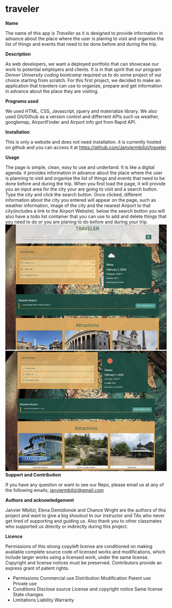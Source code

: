 # traveler

<strong> Name </strong>

The name of this app is <i>Traveller </i> as it is designed to provide information in advance about the place where the user is planing to visit and organise the list of things and events that need to be done before and during the trip.

<strong>Description</strong>

As web developers, we want a deployed portfolio that can showcase our work to potential employers and clients. It is in that spirit that our program <i>Denver University coding bootcamp</i> required us to do some project of our choice starting from scratch. For this first project, we decided to make an application that travelers can use to organize, prepare and get information in advance about the place they are visiting.

<strong>Programs used</strong>

We used HTML, CSS, Javascript, jquery and materialize library. We also used Git/Github as a version control and differrent APIs such us weather, googlemap, AirportFinder and Airport info got from Rapid API.

<strong>Installation</strong>

This is only a website and does not need installation. it is currently hosted on github and you can access it at https://github.com/Janviermbilizi/traveler

<strong>Usage</strong>

The page is simple, clean, easy to use and undertand. It is like a digital agenda. it provides information in advance about the place where the user is planning to visit and organise the list of things and events that need to be done before and during the trip. When you first load the page, it will provide you an input area for the city your are going to visit and a search button. Type the city and click the search button. Once clicked, different information about the city you entered will appear on the page, such as weather information, image of the city and the nearest Airport to that city(includes a link to the Airport Website). below the search button you will also have a todo list container that you can use to add and delete things that you need to do or you are planing to do before and during your trip.<br>
<img src="./assets/images/01-02-2020 13-42-37.jpg" width = 600px><br>
<img src="./assets/images/01-02-2020 13-46-02.jpg" width = 600px><br>
<strong>Support and Contribution</strong>

If you have any question or want to see our Repo, please email us at any of the following emails; janviermbilizi@gmail.com

<strong>Authors and acknowledgement</strong>

Janvier Mbilizi, Elena Demidionok and Chance Wright are the authors of this project and want to give a big shoutout to our instructor and TAs who never get tired of supporting and guiding us. Also thank you to other classmates who supported us directly or indirectly during this project.

<strong>Licence</strong>

Permissions of this strong copyleft license are conditioned on making available complete source code of licensed works and modifications, which include larger works using a licensed work, under the same license. Copyright and license notices must be preserved. Contributors provide an express grant of patent rights.

- Permissions Commercial use Distribution Modification Patent use Private use
- Conditions Disclose source License and copyright notice Same license State changes
- Limitations Liability Warranty
